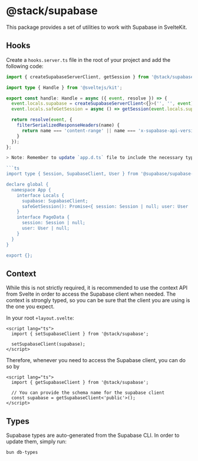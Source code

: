 # @stack/supabase

This package provides a set of utilities to work with Supabase in SvelteKit.

## Hooks

Create a `hooks.server.ts` file in the root of your project and add the
following code:

````ts
import { createSupabaseServerClient, getSession } from '@stack/supabase';

import type { Handle } from '@sveltejs/kit';

export const handle: Handle = async ({ event, resolve }) => {
  event.locals.supabase = createSupabaseServerClient<{}>('', '', event);
  event.locals.safeGetSession = async () => getSession(event.locals.supabase);

  return resolve(event, {
    filterSerializedResponseHeaders(name) {
      return name === 'content-range' || name === 'x-supabase-api-version';
    }
  });
};

> Note: Remember to update `app.d.ts` file to include the necessary types.

```ts
import type { Session, SupabaseClient, User } from '@supabase/supabase-js';

declare global {
  namespace App {
    interface Locals {
      supabase: SupabaseClient;
      safeGetSession(): Promise<{ session: Session | null; user: User | null }>;
    }
    interface PageData {
      session: Session | null;
      user: User | null;
    }
  }
}

export {};
````

## Context

While this is not strictly required, it is recommended to use the context API
from Svelte in order to access the Supabase client when needed. The context is
strongly typed, so you can be sure that the client you are using is the one
you expect.

In your root `+layout.svelte`:

```svelte
<script lang="ts">
  import { setSupabaseClient } from '@stack/supabase';

  setSupabaseClient(supabase);
</script>
```

Therefore, whenever you need to access the Supabase client, you can do so by

```svelte
<script lang="ts">
  import { getSupabaseClient } from '@stack/supabase';

  // You can provide the schema name for the supabase client
  const supabase = getSupabaseClient<'public'>();
</script>
```

## Types

Supabase types are auto-generated from the Supabase CLI. In order to update
them, simply run:

```bash
bun db-types
```
